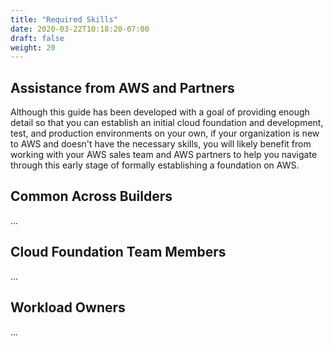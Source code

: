```yaml
---
title: "Required Skills"
date: 2020-03-22T10:18:20-07:00
draft: false
weight: 20
---  
```


## Assistance from AWS and Partners

Although this guide has been developed with a goal of providing enough detail so that you can establish an initial cloud foundation and development, test, and production environments on your own, if your organization is new to AWS and doesn't have the necessary skills, you will likely benefit from working with your AWS sales team and AWS partners to help you navigate through this early stage of formally establishing a foundation on AWS.

## Common Across Builders

...

## Cloud Foundation Team Members

...

## Workload Owners

...